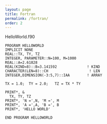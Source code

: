 ```yaml
---
layout: page
title: Fortran
permalink: /fortran/
order: 2
---
```


HelloWorld.f90

	PROGRAM HELLOWORLD
	IMPLICIT NONE
	REAL::TX, TY, TZ
	INTEGER, PARAMETER::N=100, M=1000
	REAL::A=2.61828
	REAL(KIND=8)::B=3.141592              ! KIND
	CHARACTER(LEN=8)::CH                   ! LEN
	INTEGER,DIMENSION(-3:5,7)::IAA        ! ARRAY
	
	TX = 1.0;  TY = 2.0;   TZ = TX * TY
	
	PRINT*, &
	  TX, TY, TZ
	PRINT*, 'N =',N, 'M =', M
	PRINT*, 'A =',A, 'B =', B
	PRINT*, 'HELLO WORLD'
	
	END PROGRAM HELLOWORLD

